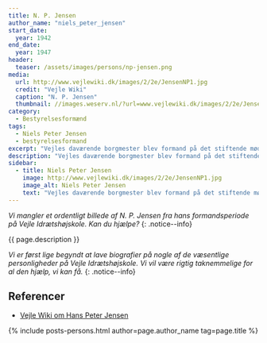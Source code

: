 ```yaml
---
title: N. P. Jensen
author_name: "niels_peter_jensen"
start_date: 
  year: 1942
end_date:
  year: 1947
header:
  teaser: /assets/images/persons/np-jensen.png
media: 
  url: http://www.vejlewiki.dk/images/2/2e/JensenNP1.jpg
  credit: "Vejle Wiki"
  caption: "N. P. Jensen"
  thumbnail: //images.weserv.nl/?url=www.vejlewiki.dk/images/2/2e/JensenNP1.jpg&w=100
category:
  - Bestyrelsesformænd
tags:
  - Niels Peter Jensen
  - bestyrelsesformand
excerpt: "Vejles daværende borgmester blev formand på det stiftende møde for Den Jyske Idrætshøjskole i 1942 og var formand indtil 1947."
description: "Vejles daværende borgmester blev formand på det stiftende møde for Den Jyske Idrætshøjskole."
sidebar:
  - title: Niels Peter Jensen
    image: http://www.vejlewiki.dk/images/2/2e/JensenNP1.jpg
    image_alt: Niels Peter Jensen
    text: "Vejles daværende borgmester blev formand på det stiftende møde for Den Jyske Idrætshøjskole i 1942 og var formand indtil 1947."
---
```


_Vi mangler et ordentligt billede af N. P. Jensen fra hans formandsperiode på Vejle Idrætshøjskole. Kan du hjælpe?_
{: .notice--info}

{{ page.description }}

_Vi er først lige begyndt at lave biografier på nogle af de væsentlige personligheder på Vejle Idrætshøjskole. Vi vil være rigtig taknemmelige for al den hjælp, vi kan få._
{: .notice--info}

## Referencer

- [Vejle Wiki om Hans Peter Jensen](http://www.vejlewiki.dk/index.php?title=Niels_Peter_Jensen)

{% include posts-persons.html author=page.author_name tag=page.title %}
